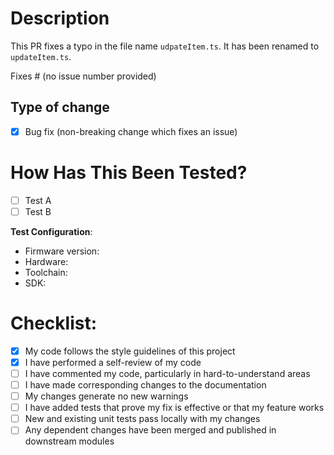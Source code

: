 # Description

This PR fixes a typo in the file name `udpateItem.ts`. It has been renamed to `updateItem.ts`.

Fixes # (no issue number provided)

## Type of change

- [x] Bug fix (non-breaking change which fixes an issue)

# How Has This Been Tested?

- [ ] Test A
- [ ] Test B

**Test Configuration**:
* Firmware version: 
* Hardware: 
* Toolchain: 
* SDK: 

# Checklist:

- [x] My code follows the style guidelines of this project
- [x] I have performed a self-review of my code
- [ ] I have commented my code, particularly in hard-to-understand areas
- [ ] I have made corresponding changes to the documentation
- [ ] My changes generate no new warnings
- [ ] I have added tests that prove my fix is effective or that my feature works
- [ ] New and existing unit tests pass locally with my changes
- [ ] Any dependent changes have been merged and published in downstream modules 
